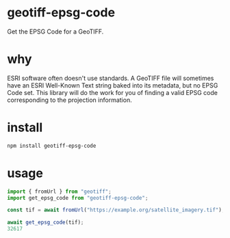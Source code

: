 # geotiff-epsg-code
Get the EPSG Code for a GeoTIFF.

# why
ESRI software often doesn't use standards.  A GeoTIFF file will sometimes have an ESRI Well-Known Text string baked into its metadata, but no EPSG Code set.  This library will do the work for you of finding a valid EPSG code corresponding to the projection information.

# install
```bash
npm install geotiff-epsg-code
```

# usage
```js
import { fromUrl } from "geotiff";
import get_epsg_code from "geotiff-epsg-code";

const tif = await fromUrl("https://example.org/satellite_imagery.tif");

await get_epsg_code(tif);
32617
```
